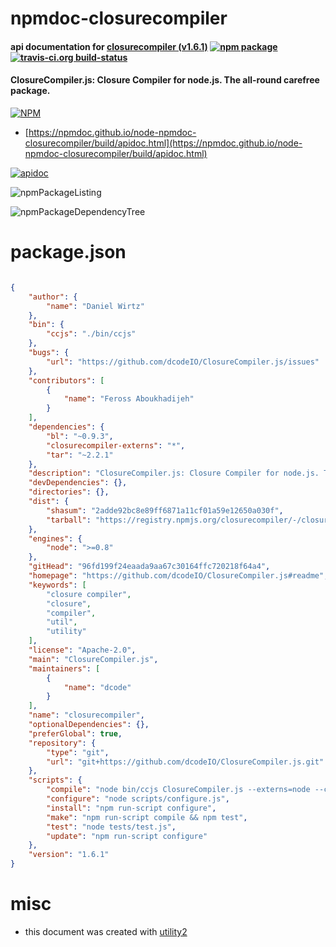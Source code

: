 # npmdoc-closurecompiler

#### api documentation for  [closurecompiler (v1.6.1)](https://github.com/dcodeIO/ClosureCompiler.js#readme)  [![npm package](https://img.shields.io/npm/v/npmdoc-closurecompiler.svg?style=flat-square)](https://www.npmjs.org/package/npmdoc-closurecompiler) [![travis-ci.org build-status](https://api.travis-ci.org/npmdoc/node-npmdoc-closurecompiler.svg)](https://travis-ci.org/npmdoc/node-npmdoc-closurecompiler)

#### ClosureCompiler.js: Closure Compiler for node.js. The all-round carefree package.

[![NPM](https://nodei.co/npm/closurecompiler.png?downloads=true&downloadRank=true&stars=true)](https://www.npmjs.com/package/closurecompiler)

- [https://npmdoc.github.io/node-npmdoc-closurecompiler/build/apidoc.html](https://npmdoc.github.io/node-npmdoc-closurecompiler/build/apidoc.html)

[![apidoc](https://npmdoc.github.io/node-npmdoc-closurecompiler/build/screenCapture.buildCi.browser.%252Ftmp%252Fbuild%252Fapidoc.html.png)](https://npmdoc.github.io/node-npmdoc-closurecompiler/build/apidoc.html)

![npmPackageListing](https://npmdoc.github.io/node-npmdoc-closurecompiler/build/screenCapture.npmPackageListing.svg)

![npmPackageDependencyTree](https://npmdoc.github.io/node-npmdoc-closurecompiler/build/screenCapture.npmPackageDependencyTree.svg)



# package.json

```json

{
    "author": {
        "name": "Daniel Wirtz"
    },
    "bin": {
        "ccjs": "./bin/ccjs"
    },
    "bugs": {
        "url": "https://github.com/dcodeIO/ClosureCompiler.js/issues"
    },
    "contributors": [
        {
            "name": "Feross Aboukhadijeh"
        }
    ],
    "dependencies": {
        "bl": "~0.9.3",
        "closurecompiler-externs": "*",
        "tar": "~2.2.1"
    },
    "description": "ClosureCompiler.js: Closure Compiler for node.js. The all-round carefree package.",
    "devDependencies": {},
    "directories": {},
    "dist": {
        "shasum": "2adde92bc8e89ff6871a11cf01a59e12650a030f",
        "tarball": "https://registry.npmjs.org/closurecompiler/-/closurecompiler-1.6.1.tgz"
    },
    "engines": {
        "node": ">=0.8"
    },
    "gitHead": "96fd199f24eaada9aa67c30164ffc720218f64a4",
    "homepage": "https://github.com/dcodeIO/ClosureCompiler.js#readme",
    "keywords": [
        "closure compiler",
        "closure",
        "compiler",
        "util",
        "utility"
    ],
    "license": "Apache-2.0",
    "main": "ClosureCompiler.js",
    "maintainers": [
        {
            "name": "dcode"
        }
    ],
    "name": "closurecompiler",
    "optionalDependencies": {},
    "preferGlobal": true,
    "repository": {
        "type": "git",
        "url": "git+https://github.com/dcodeIO/ClosureCompiler.js.git"
    },
    "scripts": {
        "compile": "node bin/ccjs ClosureCompiler.js --externs=node --compilation_level=SIMPLE_OPTIMIZATIONS > ClosureCompiler.min.js",
        "configure": "node scripts/configure.js",
        "install": "npm run-script configure",
        "make": "npm run-script compile && npm test",
        "test": "node tests/test.js",
        "update": "npm run-script configure"
    },
    "version": "1.6.1"
}
```



# misc
- this document was created with [utility2](https://github.com/kaizhu256/node-utility2)
